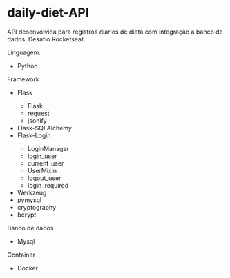 # daily-diet-API

API desenvolvida para registros diarios de dieta com integração a banco de dados.
Desafio Rocketseat.

Linguagem:
<ul>
    <li>Python</li>
</ul>

Framework
<ul>
    <li>Flask</li>
    <ul>
        <li>Flask</li>
        <li>request</li>
        <li>jsonify</li>
    </ul>
    <li>Flask-SQLAlchemy</li>
    <li>Flask-Login</li>
    <ul>
        <li>LoginManager</li>
        <li>login_user</li>
        <li>current_user</li>
        <li>UserMixin</li>
        <li>logout_user</li>
        <li>login_required</li>
    </ul>
    <li>Werkzeug</li>
    <li>pymysql</li>
    <li>cryptography</li>
    <li>bcrypt</li>
</ul>

Banco de dados
<ul>
    <li>Mysql</li>
</ul>

Container
<ul>
    <li>Docker</li>
</ul>
